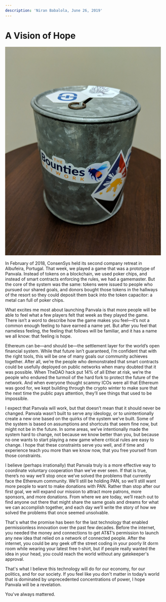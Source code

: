 ```yaml
---
description: 'Niran Babalola, June 26, 2019'
---
```


# A Vision of Hope

![](../.gitbook/assets/img_20180819_222404.jpg)

In February of 2018, ConsenSys held its second company retreat in Albufeira, Portugal. That week, we played a game that was a prototype of Panvala. Instead of tokens on a blockchain, we used poker chips, and instead of smart contracts enforcing the rules, we had a gamemaster. But the core of the system was the same: tokens were issued to people who pursued our shared goals, and donors bought those tokens in the hallways of the resort so they could deposit them back into the token capacitor: a metal can full of poker chips.

What excites me most about launching Panvala is that more people will be able to feel what a few players felt that week as they played the game. There isn’t a word to describe how the game makes you feel—it’s not a common enough feeling to have earned a name yet. But after you feel that nameless feeling, the feeling that follows will be familiar, and it has a name we all know: that feeling is hope.

Ethereum can be—and should be—the settlement layer for the world’s open financial system. While that future isn’t guaranteed, I’m confident that with the right tools, this will be one of many goals our community achieves together. After all, we’re the people who demonstrated that smart contracts could be usefully deployed on public networks when many doubted that it was possible. When TheDAO hack put 14% of all Ether at risk, we’re the people who endured the turmoil of the hard fork to protect the future of the network. And when everyone thought scammy ICOs were all that Ethereum was good for, we kept building through the crypto winter to make sure that the next time the public pays attention, they’ll see things that used to be impossible.

I expect that Panvala will work, but that doesn’t mean that it should never be changed. Panvala wasn’t built to serve any ideology, or to unintentionally create a new one based on the quirks of the system we’ve built. Some of the system is based on assumptions and shortcuts that seem fine now, but might not be in the future. In some areas, we’ve intentionally made the system hard to change, not because we know better than you, but because no one wants to start playing a new game where critical rules are easy to change. I hope that these constraints serve you well, and if time and experience teach you more than we know now, that you free yourself from those constraints.

I believe \(perhaps irrationally\) that Panvala truly is a more effective way to coordinate voluntary cooperation than we’ve ever seen. If that is true, there’s no way we’ll stop once we’ve solved the problems that currently face the Ethereum community. We’ll still be holding PAN, so we’ll still want more people to want to make donations with PAN. Rather than stop after our first goal, we will expand our mission to attract more patrons, more sponsors, and more donations. From where we are today, we’ll reach out to find anyone out there that might share the same goals and dreams for what we can accomplish together, and each day we’ll write the story of how we solved the problems that once seemed unsolvable.

That's what the promise has been for the last technology that enabled permissionless innovation over the past few decades. Before the internet, you needed the money and connections to get AT&T’s permission to launch any new idea that relied on a network of connected people. After the internet, you could be any geek off the street coding in your poorly lit dorm room while wearing your latest free t-shirt, but if people really wanted the idea in your head, you could reach the world without any gatekeeper's approval.

That's what I believe this technology will do for our economy, for our politics, and for our society. If you feel like you don't matter in today’s world that is dominated by unprecedented concentrations of power, I hope Panvala will be a revelation.

You've always mattered.

